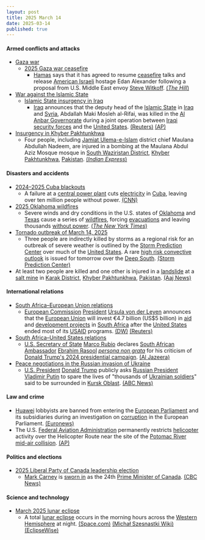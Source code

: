 ```yaml
---
layout: post
title: 2025 March 14
date: 2025-03-14
published: true
---
```



#### Armed conflicts and attacks

* [Gaza war](https://en.wikipedia.org/wiki/Gaza_war "Gaza war")
  * [2025 Gaza war ceasefire](https://en.wikipedia.org/wiki/2025_Gaza_war_ceasefire "2025 Gaza war ceasefire")
    * [Hamas](https://en.wikipedia.org/wiki/Hamas "Hamas") says that it has agreed to resume [ceasefire](https://en.wikipedia.org/wiki/Ceasefire "Ceasefire") talks and release [American Israeli](https://en.wikipedia.org/wiki/Israeli_Americans "Israeli Americans") hostage Edan Alexander following a proposal from U.S. Middle East envoy [Steve Witkoff](https://en.wikipedia.org/wiki/Steve_Witkoff "Steve Witkoff"). [(*The Hill*)](https://thehill.com/policy/international/5194717-hamas-israel-hostages-ceasefire-proposal-gaza/)
* [War against the Islamic State](https://en.wikipedia.org/wiki/War_against_the_Islamic_State "War against the Islamic State")
  * [Islamic State insurgency in Iraq](https://en.wikipedia.org/wiki/Islamic_State_insurgency_in_Iraq_%282017%E2%80%93present%29 "Islamic State insurgency in Iraq (2017–present)")
    * [Iraq](https://en.wikipedia.org/wiki/Iraq "Iraq") announces that the deputy head of the [Islamic State](https://en.wikipedia.org/wiki/Islamic_State_of_Iraq_and_the_Levant "Islamic State of Iraq and the Levant") in [Iraq](https://en.wikipedia.org/wiki/Iraq "Iraq") and [Syria](https://en.wikipedia.org/wiki/Syria "Syria"), Abdallah Maki Mosleh al-Rifai, was killed in the [Al Anbar Governorate](https://en.wikipedia.org/wiki/Al_Anbar_Governorate "Al Anbar Governorate") during a joint operation between [Iraqi security forces](https://en.wikipedia.org/wiki/Iraqi_security_forces "Iraqi security forces") and the [United States](https://en.wikipedia.org/wiki/United_States "United States"). [(Reuters)](https://www.reuters.com/world/middle-east/iraqi-pm-says-islamic-state-leader-iraq-syria-killed-2025-03-14/) [(AP)](https://apnews.com/article/iraq-islamic-state-leader-killed-syria-eb56ab8a4d8c07d0233206fe1bb55a06)
* [Insurgency in Khyber Pakhtunkhwa](https://en.wikipedia.org/wiki/Insurgency_in_Khyber_Pakhtunkhwa "Insurgency in Khyber Pakhtunkhwa")
  * Four people, including [Jamiat Ulema-e-Islam](https://en.wikipedia.org/wiki/Jamiat_Ulema-e-Islam "Jamiat Ulema-e-Islam") district chief Maulana Abdullah Nadeem, are injured in a bombing at the Maulana Abdul Aziz Mosque mosque in [South Waziristan District](https://en.wikipedia.org/wiki/South_Waziristan_District "South Waziristan District"), [Khyber Pakhtunkhwa](https://en.wikipedia.org/wiki/Khyber_Pakhtunkhwa "Khyber Pakhtunkhwa"), [Pakistan](https://en.wikipedia.org/wiki/Pakistan "Pakistan"). [(*Indian Express*)](https://indianexpress.com/article/pakistan/senior-cleric-among-4-worshippers-injured-in-bomb-explosion-at-mosque-in-pakistan-9886693/)

#### Disasters and accidents

* [2024–2025 Cuba blackouts](https://en.wikipedia.org/wiki/2024%E2%80%932025_Cuba_blackouts "2024–2025 Cuba blackouts")
  * A failure at a [central power plant](https://en.wikipedia.org/wiki/Power_station "Power station") cuts [electricity](https://en.wikipedia.org/wiki/Electricity "Electricity") in [Cuba](https://en.wikipedia.org/wiki/Cuba "Cuba"), leaving over ten million people without power. [(CNN)](https://www.cnn.com/2025/03/14/americas/cuba-power-blackout-darkness-intl-hnk/index.html)
* [2025 Oklahoma wildfires](https://en.wikipedia.org/wiki/2025_Oklahoma_wildfires "2025 Oklahoma wildfires")
  * Severe winds and dry conditions in the U.S. states of [Oklahoma](https://en.wikipedia.org/wiki/Oklahoma "Oklahoma") and [Texas](https://en.wikipedia.org/wiki/Texas "Texas") cause a series of [wildfires](https://en.wikipedia.org/wiki/Wildfire "Wildfire"), forcing [evacuations](https://en.wikipedia.org/wiki/Emergency_evacuation "Emergency evacuation") and leaving thousands [without power](https://en.wikipedia.org/wiki/Power_outage "Power outage"). [(*The New York Times*)](https://www.nytimes.com/2025/03/14/us/wildfires-texas-oklahoma.html)
* [Tornado outbreak of March 14, 2025](https://en.wikipedia.org/wiki/Tornado_outbreak_of_March_14%2C_2025 "Tornado outbreak of March 14, 2025")
  * Three people are indirectly killed by storms as a regional risk for an outbreak of severe weather is outlined by the [Storm Prediction Center](https://en.wikipedia.org/wiki/Storm_Prediction_Center "Storm Prediction Center") over much of the [United States](https://en.wikipedia.org/wiki/United_States "United States"). A rare [high risk convective outlook](https://en.wikipedia.org/wiki/List_of_Storm_Prediction_Center_high_risk_days "List of Storm Prediction Center high risk days") is issued for tomorrow over the [Deep South](https://en.wikipedia.org/wiki/Deep_South "Deep South"). [(Storm Prediction Center)](https://www.spc.noaa.gov/products/outlook/archive/2025/day2otlk_20250314_1730.html)
* At least two people are killed and one other is injured in a [landslide](https://en.wikipedia.org/wiki/Landslide "Landslide") at a [salt mine](https://en.wikipedia.org/wiki/Salt_mining "Salt mining") in [Karak District](https://en.wikipedia.org/wiki/Karak_District "Karak District"), [Khyber Pakhtunkhwa](https://en.wikipedia.org/wiki/Khyber_Pakhtunkhwa "Khyber Pakhtunkhwa"), [Pakistan](https://en.wikipedia.org/wiki/Pakistan "Pakistan"). [(Aaj News)](https://english.aaj.tv/news/330407074/two-died-one-injured-in-landslide-at-karaks-salt-mine)

#### International relations

* [South Africa–European Union relations](https://en.wikipedia.org/wiki/South_Africa%E2%80%93European_Union_relations "South Africa–European Union relations")
  * [European Commission](https://en.wikipedia.org/wiki/European_Commission "European Commission") [President](https://en.wikipedia.org/wiki/President_of_the_European_Commission "President of the European Commission") [Ursula von der Leyen](https://en.wikipedia.org/wiki/Ursula_von_der_Leyen "Ursula von der Leyen") announces that the [European Union](https://en.wikipedia.org/wiki/European_Union "European Union") will invest €4.7 billion (US$5 billion) in [aid](https://en.wikipedia.org/wiki/Aid "Aid") and [development projects](https://en.wikipedia.org/wiki/UNDP_South_Africa "UNDP South Africa") in [South Africa](https://en.wikipedia.org/wiki/South_Africa "South Africa") after the [United States](https://en.wikipedia.org/wiki/United_States "United States") ended most of its [USAID](https://en.wikipedia.org/wiki/USAID "USAID") programs. [(DW)](https://www.dw.com/en/eu-to-invest-5bn-in-south-africa-after-us-aid-withdrawal/a-71915894) [(Reuters)](https://www.reuters.com/world/africa/european-union-announces-47-billion-euro-investment-package-south-africa-2025-03-13/)
* [South Africa–United States relations](https://en.wikipedia.org/wiki/South_Africa%E2%80%93United_States_relations "South Africa–United States relations")
  * [U.S. Secretary of State](https://en.wikipedia.org/wiki/U.S._Secretary_of_State "U.S. Secretary of State") [Marco Rubio](https://en.wikipedia.org/wiki/Marco_Rubio "Marco Rubio") declares [South African Ambassador](https://en.wikipedia.org/wiki/South_African_Ambassador_to_the_United_States "South African Ambassador to the United States") [Ebrahim Rasool](https://en.wikipedia.org/wiki/Ebrahim_Rasool "Ebrahim Rasool") *[persona non grata](https://en.wikipedia.org/wiki/Persona_non_grata "Persona non grata")* for his criticism of [Donald Trump's 2024 presidential campaign](https://en.wikipedia.org/wiki/Donald_Trump_2024_presidential_campaign "Donald Trump 2024 presidential campaign"). [(Al Jazeera)](https://www.aljazeera.com/news/2025/3/14/us-expels-south-african-ambassador-over-criticism-of-trump)
* [Peace negotiations in the Russian invasion of Ukraine](https://en.wikipedia.org/wiki/Peace_negotiations_in_the_Russian_invasion_of_Ukraine "Peace negotiations in the Russian invasion of Ukraine")
  * [U.S. President](https://en.wikipedia.org/wiki/U.S._President "U.S. President") [Donald Trump](https://en.wikipedia.org/wiki/Donald_Trump "Donald Trump") publicly asks [Russian President](https://en.wikipedia.org/wiki/Russian_President "Russian President") [Vladimir Putin](https://en.wikipedia.org/wiki/Vladimir_Putin "Vladimir Putin") to spare the lives of "thousands of [Ukrainian soldiers](https://en.wikipedia.org/wiki/Ukrainian_Armed_Forces "Ukrainian Armed Forces")" said to be surrounded in [Kursk Oblast](https://en.wikipedia.org/wiki/Kursk_Oblast "Kursk Oblast"). [(ABC News)](https://abcnews.go.com/International/vladimir-putin-ukraine-surrender-after-donald-trump-calls/story?id=119801808)

#### Law and crime

* [Huawei](https://en.wikipedia.org/wiki/Huawei "Huawei") lobbyists are banned from entering the [European Parliament](https://en.wikipedia.org/wiki/European_Parliament "European Parliament") and its subsidiaries during an investigation on [corruption](https://en.wikipedia.org/wiki/Corruption "Corruption") in the European Parliament. [(Euronews)](https://www.euronews.com/my-europe/2025/03/14/huawei-lobbyists-barred-temporarily-from-the-european-parliament)
* The U.S. [Federal Aviation Administration](https://en.wikipedia.org/wiki/Federal_Aviation_Administration "Federal Aviation Administration") permanently restricts [helicopter](https://en.wikipedia.org/wiki/Helicopter "Helicopter") activity over the Helicopter Route near the site of the [Potomac River mid-air collision](https://en.wikipedia.org/wiki/2025_Potomac_River_mid-air_collision "2025 Potomac River mid-air collision"). [(AP)](https://apnews.com/article/dc-crash-investigation-faa-helicopter-restrictions-3590d713589559aa55ced29e00c79fa4)

#### Politics and elections

* [2025 Liberal Party of Canada leadership election](https://en.wikipedia.org/wiki/2025_Liberal_Party_of_Canada_leadership_election "2025 Liberal Party of Canada leadership election")
  * [Mark Carney](https://en.wikipedia.org/wiki/Mark_Carney "Mark Carney") is [sworn in](https://en.wikipedia.org/wiki/Oath_of_office#Canada "Oath of office") as the 24th [Prime Minister of Canada](https://en.wikipedia.org/wiki/Prime_Minister_of_Canada "Prime Minister of Canada"). [(CBC News)](https://www.cbc.ca/news/politics/carney-swearing-in-pm-cabinet-1.7482871)

#### Science and technology

* [March 2025 lunar eclipse](https://en.wikipedia.org/wiki/March_2025_lunar_eclipse "March 2025 lunar eclipse")
  * A total [lunar eclipse](https://en.wikipedia.org/wiki/Lunar_eclipse "Lunar eclipse") occurs in the morning hours across the [Western Hemisphere](https://en.wikipedia.org/wiki/Western_Hemisphere "Western Hemisphere") at night. [(Space.com)](https://www.space.com/total-lunar-eclipse-tonight-march-2025-visibility-tips) [(Michał Szesnastki Wiki)](https://michal-szesnastki.fandom.com/pl/wiki/Za%C4%87mienie_Ksi%C4%99%C5%BCyca_w_marcu_2025_r.) [(EclipseWise)](https://eclipsewise.com/lunar/LEprime/2001-2100/LE2025Mar14Tprime.html)

